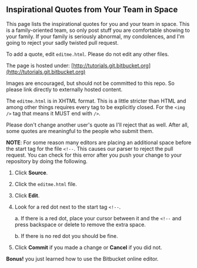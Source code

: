 Inspirational Quotes from Your Team in Space
--------------------------------

This page lists the inspirational quotes for you and your team in space.
This is a family-oriented team, so only post stuff you are comfortable
showing to your family. If your family is seriously abnormal, my
condolences, and I'm going to reject your sadly twisted pull request.

To add a quote, edit `editme.html`. Please do not edit any other files.

The page is hosted under:
[http://tutorials.git.bitbucket.org](http://tutorials.git.bitbucket.org)

Images are encouraged, but should not be committed to this repo. So please
link directly to externally hosted content.

The `editme.html` is in XHTML format. This is a little stricter than HTML and
among other things requires every tag to be explicitly closed. For the
`<img />` tag that means it MUST end with `/>`.

Please don't change another user's quote as I'll reject that as well. After
all, some quotes are meaningful to the people who submit them.

**NOTE**: For some reason many editors are placing an additional space before
the start tag for the file `<!--`. This causes our parser to reject the pull request.
You can check for this error after you push your change to your repository by doing 
the following. 

1. Click **Source**. 
2. Click the `editme.html` file.
3. Click **Edit**.
4. Look for a red dot next to the start tag `<!--`.

	a. If there is a red dot, place your cursor between it and the `<!--` and press 
           backspace or delete to remove the extra space.
	   
	b. If there is no red dot you should be fine. 
	
5. Click **Commit** if you made a change or **Cancel** if you did not. 

**Bonus!** you just learned how to use the Bitbucket online editor.